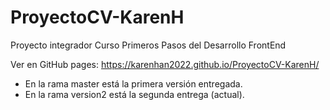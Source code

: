 # ProyectoCV-KarenH

Proyecto integrador Curso Primeros Pasos del Desarrollo FrontEnd

Ver en GitHub pages: 
https://karenhan2022.github.io/ProyectoCV-KarenH/

- En la rama master está la primera versión entregada.
- En la rama version2 está la segunda entrega (actual).
